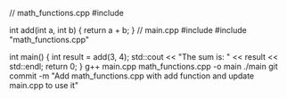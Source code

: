 // math_functions.cpp
#include <iostream>

int add(int a, int b) {
    return a + b;
}
// main.cpp
#include <iostream>
#include "math_functions.cpp"

int main() {
    int result = add(3, 4);
    std::cout << "The sum is: " << result << std::endl;
    return 0;
}
g++ main.cpp math_functions.cpp -o main
./main
git commit -m "Add math_functions.cpp with add function and update main.cpp to use it"
